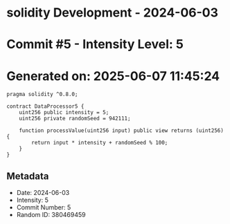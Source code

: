 ﻿# solidity Development - 2024-06-03
# Commit #5 - Intensity Level: 5
# Generated on: 2025-06-07 11:45:24
```solidity
pragma solidity ^0.8.0;

contract DataProcessor5 {
    uint256 public intensity = 5;
    uint256 private randomSeed = 942111;

    function processValue(uint256 input) public view returns (uint256) {
        return input * intensity + randomSeed % 100;
    }
}
```
## Metadata
- Date: 2024-06-03
- Intensity: 5
- Commit Number: 5
- Random ID: 380469459
